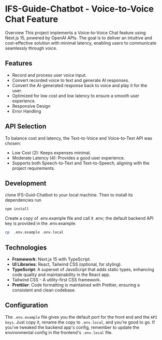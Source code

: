 # IFS-Guide-Chatbot - Voice-to-Voice Chat Feature

Overview This project implements a Voice-to-Voice Chat feature using Next.js 15,
powered by OpenAI APIs. The goal is to deliver an intuitive and cost-effective
solution with minimal latency, enabling users to communicate seamlessly through
voice.

## Features

- Record and process user voice input.
- Convert recorded voice to text and generate AI responses.
- Convert the AI-generated response back to voice and play it for the user.
- Optimized for low cost and low latency to ensure a smooth user experience.
- Responsive Design
- Error Handling

## API Selection

To balance cost and latency, the Text-to-Voice and Voice-to-Text API was chosen:

- Low Cost (2): Keeps expenses minimal.
- Moderate Latency (4): Provides a good user experience.
- Supports both Speech-to-Text and Text-to-Speech, aligning with the project
  requirements.

## Development

clone IFS-Guid-Chatbot to your local machine. Then to install its dependencies
run

```sh
npm install
```

Create a copy of .env.example file and call it .env; the default backend API key
is provided in the .env.example.

```sh
cp  .env.example .env.local
```

## Technologies

- **Framework**: Next.js 15 with TypeScript.
- **UI Libraries**: React, Tailwind CSS (optional, for styling).
- **TypeScript**: A superset of JavaScript that adds static types, enhancing
  code quality and maintainability in the React app.
- Tailwind CSS - A utility-first CSS framework.
- **Prettiier**: Code formatting is maintained with Prettier, ensuring a
  consistent and clean codebase.

## Configuration

The `.env.example` file gives you the default port for the front end and the
`API keys`. Just copy it, rename the copy to `.env.local`, and you're good to
go. If you've tweaked the backend app's config, remember to update the
environmental config in the frontend's `.env.local` file.

